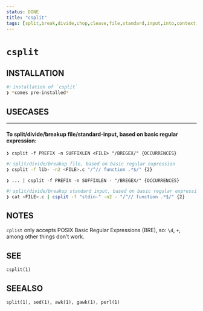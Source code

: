 ```yaml
---
status: DONE
title: "csplit"
tags: [split,break,divide,chop,cleave,file,standard,input,into,context,determined,pieces,based,on,basic,regular,expressions,bre]
---
```


# `csplit`

## INSTALLATION


```bash
#ℹ︎ installation of `csplit`
❯ *comes pre-installed*
```


## USECASES

----
#### To split/divide/breakup file/standard-input, based on basic regular expression:

    ❯ csplit -f PREFIX -n SUFFIXLEN <FILE> "/BREGEX/" {OCCURRENCES}

```bash
#ℹ︎ split/divide/breakup file, based on basic regular expression
❯ csplit -f lib- -n2 <FILE>.c "/^// function .*$/" {2}
```


    ❯ ... | csplit -f PREFIX -n SUFFIXLEN - "/BREGEX/" {OCCURRENCES}

```bash
#ℹ︎ split/divide/breakup standard input, based on basic regular expression
❯ cat <FILE>.c | csplit -f "stdin-" -n2 - "/^// function .*$/" {2}
```



## NOTES

`cplist` only accepts POSIX Basic Regular Expressions (BRE), so: `\d`, `+`, among other things don’t work.

## SEE

    csplit(1)

## SEEALSO

    split(1), sed(1), awk(1), gawk(1), perl(1)

